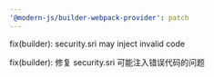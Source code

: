 ```yaml
---
'@modern-js/builder-webpack-provider': patch
---
```


fix(builder): security.sri may inject invalid code

fix(builder): 修复 security.sri 可能注入错误代码的问题
